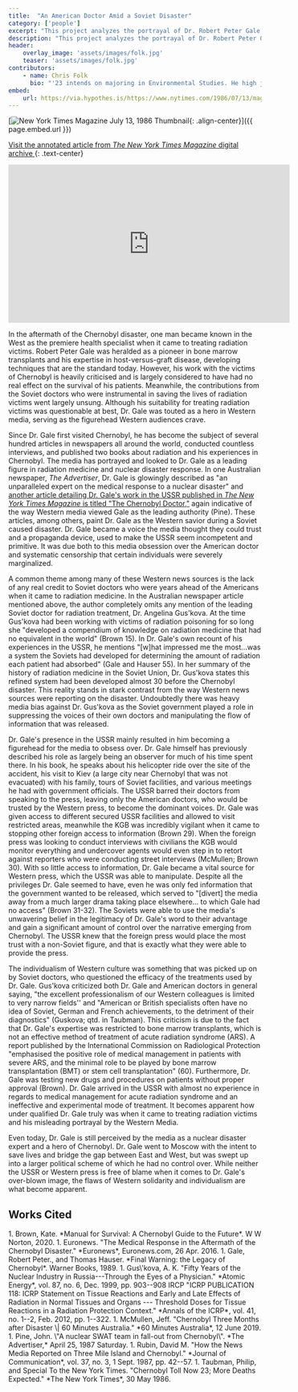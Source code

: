 ```yaml
---
title:  "An American Doctor Amid a Soviet Disaster"
category: ['people']
excerpt: "This project analyzes the portrayal of Dr. Robert Peter Gale in Western media."
description: "This project analyzes the portrayal of Dr. Robert Peter Gale in Western media. Dr. Gale was personally invited by Gorbachev to the USSR to assist with treating those with the worst cases of radiation poisoning. However when looking closely at what Dr. Gale was doing in the USSR, one must wonder how much was what he was doing for political image and how effective was Dr. Gale in treating victims?"
header: 
    overlay_image: 'assets/images/folk.jpg'
    teaser: 'assets/images/folk.jpg'
contributors:
    - name: Chris Folk
      bio: "'23 intends on majoring in Environmental Studies. He high jumps for the track team and enjoys photography."
embed:
    url: https://via.hypothes.is/https://www.nytimes.com/1986/07/13/magazine/the-chernobyl-doctor.html
---
```


[![New York Times Magazine July 13, 1986 Thumbnail](../../assets/images/nyt-magazine.png){: .align-center}]({{ page.embed.url }})


<a href="{{ page.embed.url }}" target="_blank">Visit the annotated article from <em>The New York Times Magazine</em> digital archive <i class="fas fa-external-link-alt"></i></a>
{: .text-center}

<!-- hypothesis embed on new york times article

nytimes.com/1986/07/13/magazine/the-chernobyl-doctor.html 

https://via.hypothes.is/https://www.nytimes.com/1986/07/13/magazine/the-chernobyl-doctor.html#annotations:8rtcnIiOEeq-kP-2mwgxtw

-->

<iframe width="560" height="315" src="https://www.youtube-nocookie.com/embed/YoDFNBKYY5I" frameborder="0" allow="accelerometer; autoplay; encrypted-media; gyroscope; picture-in-picture" allowfullscreen></iframe>

<br/>

In the aftermath of the Chernobyl disaster, one man became known in the
West as the premiere health specialist when it came to treating
radiation victims. Robert Peter Gale was heralded as a pioneer in bone
marrow transplants and his expertise in host-versus-graft disease,
developing techniques that are the standard today. However, his work
with the victims of Chernobyl is heavily criticised and is largely
considered to have had no real effect on the survival of his patients.
Meanwhile, the contributions from the Soviet doctors who were
instrumental in saving the lives of radiation victims went largely
unsung. Although his suitability for treating radiation victims was
questionable at best, Dr. Gale was touted as a hero in Western media,
serving as the figurehead Western audiences crave.

Since Dr. Gale first visited Chernobyl, he has become the subject of
several hundred articles in newspapers all around the world, conducted
countless interviews, and published two books about radiation and his
experiences in Chernobyl. The media has portrayed and looked to Dr. Gale
as a leading figure in radiation medicine and nuclear disaster response.
In one Australian newspaper, *The Advertiser*, Dr. Gale is glowingly
described as "an unparalleled expert on the medical response to a
nuclear disaster" and [another article detailing Dr. Gale's work in the
USSR published in *The New York Times Magazine* is titled "The Chernobyl
Doctor,"](https://via.hypothes.is/https://www.nytimes.com/1986/07/13/magazine/the-chernobyl-doctor.html) again indicative of the way Western media viewed Gale as the leading authority (Pine). These articles, among others, paint Dr. Gale as the Western savior during a Soviet caused disaster. Dr. Gale became a
voice the media thought they could trust and a propaganda device, used
to make the USSR seem incompetent and primitive. It was due both to this
media obsession over the American doctor and systematic censorship that
certain individuals were severely marginalized.

A common theme among many of these Western news sources is the lack of
any real credit to Soviet doctors who were years ahead of the Americans
when it came to radiation medicine. In the Australian newspaper article
mentioned above, the author completely omits any mention of the leading
Soviet doctor for radiation treatment, Dr. Angelina Gus\'kova. At the
time Gus\'kova had been working with victims of radiation poisoning for
so long she "developed a compendium of knowledge on radiation medicine
that had no equivalent in the world" (Brown 15). In Dr. Gale's own
recount of his experiences in the USSR, he mentions "\[w\]hat impressed
me the most\...was a system the Soviets had developed for determining
the amount of radiation each patient had absorbed" (Gale and Hauser 55).
In her summary of the history of radiation medicine in the Soviet Union,
Dr. Gus\'kova states this refined system had been developed almost 30
before the Chernobyl disaster. This reality stands in stark contrast
from the way Western news sources were reporting on the disaster.
Undoubtedly there was heavy media bias against Dr. Gus\'kova as the
Soviet government played a role in suppressing the voices of their own
doctors and manipulating the flow of information that was released.

Dr. Gale's presence in the USSR mainly resulted in him becoming a
figurehead for the media to obsess over. Dr. Gale himself has previously
described his role as largely being an observer for much of his time
spent there. In his book, he speaks about his helicopter ride over the
site of the accident, his visit to Kiev (a large city near Chernobyl
that was not evacuated) with his family, tours of Soviet facilities, and
various meetings he had with government officials. The USSR barred their
doctors from speaking to the press, leaving only the American doctors,
who would be trusted by the Western press, to become the dominant
voices. Dr. Gale was given access to different secured USSR facilities
and allowed to visit restricted areas, meanwhile the KGB was incredibly
vigilant when it came to stopping other foreign access to information
(Brown 29). When the foreign press was looking to conduct interviews
with civilians the KGB would monitor everything and undercover agents
would even step in to retort against reporters who were conducting
street interviews (McMullen; Brown 30). With so little access to
information, Dr. Gale became a vital source for Western press, which the
USSR was able to manipulate. Despite all the privileges Dr. Gale seemed
to have, even he was only fed information that the government wanted to
be released, which served to "\[divert\] the media away from a much
larger drama taking place elsewhere\... to which Gale had no access"
(Brown 31-32). The Soviets were able to use the media's unwavering
belief in the legitimacy of Dr. Gale's word to their advantage and gain
a significant amount of control over the narrative emerging from
Chernobyl. The USSR knew that the foreign press would place the most
trust with a non-Soviet figure, and that is exactly what they were able
to provide the press.

The individualism of Western culture was something that was picked up on
by Soviet doctors, who questioned the efficacy of the treatments used by
Dr. Gale. Gus\'kova criticized both Dr. Gale and American doctors in
general saying, "the excellent professionalism of our Western colleagues
is limited to very narrow fields\'\' and "American or British
specialists often have no idea of Soviet, German and French
achievements, to the detriment of their diagnostics" (Guskova; qtd. in
Taubman). This criticism is due to the fact that Dr. Gale's expertise
was restricted to bone marrow transplants, which is not an effective
method of treatment of acute radiation syndrome (ARS). A report
published by the International Commission on Radiological Protection
"emphasised the positive role of medical management in patients with
severe ARS, and the minimal role to be played by bone marrow
transplantation (BMT) or stem cell transplantation" (60). Furthermore,
Dr. Gale was testing new drugs and procedures on patients without proper
approval (Brown). Dr. Gale arrived in the USSR with almost no experience
in regards to medical management for acute radiation syndrome and an
ineffective and experimental mode of treatment. It becomes apparent how
under qualified Dr. Gale truly was when it came to treating radiation
victims and his misleading portrayal by the Western Media.

Even today, Dr. Gale is still perceived by the media as a nuclear
disaster expert and a hero of Chernobyl. Dr. Gale went to Moscow with
the intent to save lives and bridge the gap between East and West, but
was swept up into a larger political scheme of which he had no control
over. While neither the USSR or Western press is free of blame when it
comes to Dr. Gale's over-blown image, the flaws of Western solidarity
and individualism are what become apparent.

## Works Cited

<div markdown="1" class="footnotes">
1. Brown, Kate. *Manual for Survival: A Chernobyl Guide to the Future*. W W Norton, 2020.
1. Euronews. "The Medical Response in the Aftermath of the Chernobyl Disaster." *Euronews*, Euronews.com, 26 Apr. 2016.
1. Gale, Robert Peter., and Thomas Hauser. *Final Warning: the Legacy of Chernobyl*. Warner Books, 1989.
1. Gus\'kova, A. K. "Fifty Years of the Nuclear Industry in Russia---Through the Eyes of a Physician." *Atomic Energy*, vol. 87, no. 6, Dec. 1999, pp. 903--908 IRCP "ICRP PUBLICATION 118: ICRP Statement on Tissue Reactions and Early and Late Effects of Radiation in Normal Tissues and Organs --- Threshold Doses for Tissue Reactions in a Radiation Protection Context." *Annals of the ICRP*, vol. 41, no. 1--2, Feb. 2012, pp. 1--322.
1. McMullen, Jeff. "Chernobyl Three Months after Disaster \| 60 Minutes Australia." *60 Minutes Australia*, 12 June 2019.
1. Pine, John. \"A nuclear SWAT team in fall-out from Chernobyl\". *The Advertiser,* April 25, 1987 Saturday.
1. Rubin, David M. "How the News Media Reported on Three Mile Island and Chernobyl." *Journal of Communication*, vol. 37, no. 3, 1 Sept. 1987, pp. 42--57.
1. Taubman, Philip, and Special To the New York Times. "Chernobyl Toll Now 23; More Deaths Expected." *The New York Times*, 30 May 1986.
</div>